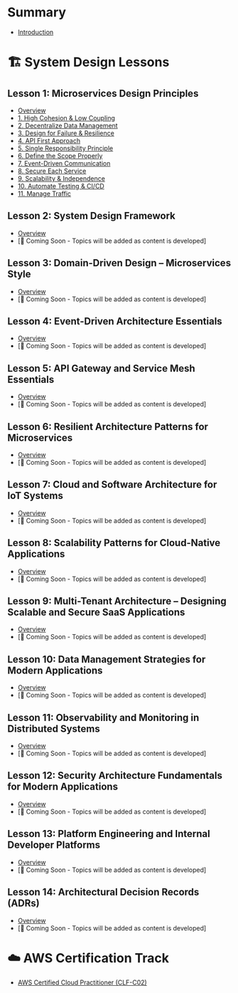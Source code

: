 # Summary

- [Introduction](./introduction.md)

# 🏗️ System Design Lessons

## Lesson 1: Microservices Design Principles
- [Overview](./lessons/lesson-01-microservices-design-principles/README.md)
- [1. High Cohesion & Low Coupling](./lessons/lesson-01-microservices-design-principles/topic-01-high-cohesion-low-coupling.md)
- [2. Decentralize Data Management](./lessons/lesson-01-microservices-design-principles/topic-02-decentralize-data-management.md)
- [3. Design for Failure & Resilience](./lessons/lesson-01-microservices-design-principles/topic-03-design-for-failure-and-resilience.md)
- [4. API First Approach](./lessons/lesson-01-microservices-design-principles/topic-04-api-first-approach.md)
- [5. Single Responsibility Principle](./lessons/lesson-01-microservices-design-principles/topic-05-single-responsibility-principle.md)
- [6. Define the Scope Properly](./lessons/lesson-01-microservices-design-principles/topic-06-define-scope-properly.md)
- [7. Event-Driven Communication](./lessons/lesson-01-microservices-design-principles/topic-07-event-driven-communication.md)
- [8. Secure Each Service](./lessons/lesson-01-microservices-design-principles/topic-08-secure-each-service.md)
- [9. Scalability & Independence](./lessons/lesson-01-microservices-design-principles/topic-09-scalability-and-independence.md)
- [10. Automate Testing & CI/CD](./lessons/lesson-01-microservices-design-principles/topic-10-automate-testing-and-cicd.md)
- [11. Manage Traffic](./lessons/lesson-01-microservices-design-principles/topic-11-manage-traffic.md)

## Lesson 2: System Design Framework
- [Overview](./lessons/lesson-02-system-design-framework/README.md)
- [🚧 Coming Soon - Topics will be added as content is developed]

## Lesson 3: Domain-Driven Design – Microservices Style
- [Overview](./lessons/lesson-03-ddd-microservices/README.md)
- [🚧 Coming Soon - Topics will be added as content is developed]

## Lesson 4: Event-Driven Architecture Essentials
- [Overview](./lessons/lesson-04-event-driven-architecture/README.md)
- [🚧 Coming Soon - Topics will be added as content is developed]

## Lesson 5: API Gateway and Service Mesh Essentials
- [Overview](./lessons/lesson-05-api-gateway-service-mesh/README.md)
- [🚧 Coming Soon - Topics will be added as content is developed]

## Lesson 6: Resilient Architecture Patterns for Microservices
- [Overview](./lessons/lesson-06-resilient-architecture/README.md)
- [🚧 Coming Soon - Topics will be added as content is developed]

## Lesson 7: Cloud and Software Architecture for IoT Systems
- [Overview](./lessons/lesson-07-cloud-iot-architecture/README.md)
- [🚧 Coming Soon - Topics will be added as content is developed]

## Lesson 8: Scalability Patterns for Cloud-Native Applications
- [Overview](./lessons/lesson-08-scalability-patterns/README.md)
- [🚧 Coming Soon - Topics will be added as content is developed]

## Lesson 9: Multi-Tenant Architecture – Designing Scalable and Secure SaaS Applications
- [Overview](./lessons/lesson-09-multi-tenant-architecture/README.md)
- [🚧 Coming Soon - Topics will be added as content is developed]

## Lesson 10: Data Management Strategies for Modern Applications
- [Overview](./lessons/lesson-10-data-management/README.md)
- [🚧 Coming Soon - Topics will be added as content is developed]

## Lesson 11: Observability and Monitoring in Distributed Systems
- [Overview](./lessons/lesson-11-observability-monitoring/README.md)
- [🚧 Coming Soon - Topics will be added as content is developed]

## Lesson 12: Security Architecture Fundamentals for Modern Applications
- [Overview](./lessons/lesson-12-security-architecture/README.md)
- [🚧 Coming Soon - Topics will be added as content is developed]

## Lesson 13: Platform Engineering and Internal Developer Platforms
- [Overview](./lessons/lesson-13-platform-engineering/README.md)
- [🚧 Coming Soon - Topics will be added as content is developed]

## Lesson 14: Architectural Decision Records (ADRs)
- [Overview](./lessons/lesson-14-adr/README.md)
- [🚧 Coming Soon - Topics will be added as content is developed]

# ☁️ AWS Certification Track
- [AWS Certified Cloud Practitioner (CLF-C02)](../certifications/aws-clf-c02/README.md)
